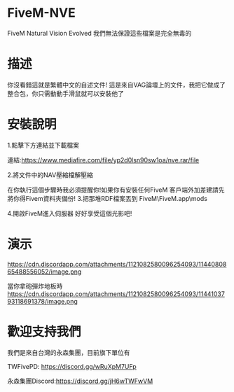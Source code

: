 # FiveM-NVE
FiveM Natural Vision Evolved
我們無法保證這些檔案是完全無毒的


# 描述

你沒看錯這就是繁體中文的自述文件!
這是來自VAG論壇上的文件，我把它做成了整合包，你只需動動手滑鼠就可以安裝他了

# 安裝說明
1.點擊下方連結並下載檔案

連結:https://www.mediafire.com/file/yp2d0lsn90sw1oa/nve.rar/file

2.將文件中的NAV壓縮檔解壓縮

在你執行這個步驟時我必須提醒你!如果你有安裝任何FiveM 客戶端外加差建請先將你得Fivem資料夾備份!
3.把那堆RDF檔案丟到 FiveM\FiveM.app\mods

4.開啟FiveM進入伺服器 好好享受這個光影吧!


# 演示

https://cdn.discordapp.com/attachments/1121082580096254093/1144080865488556052/image.png

當你拿砲彈炸地板時
https://cdn.discordapp.com/attachments/1121082580096254093/1144103793118691378/image.png


# 歡迎支持我們
我們是來自台灣的永森集團，目前旗下單位有

TWFivePD: https://discord.gg/wRuXpM7UFp

永森集團Discord:https://discord.gg/jH6wTWFwVM
